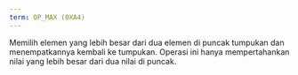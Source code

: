 ```yaml
---
term: OP_MAX (0XA4)
---
```


Memilih elemen yang lebih besar dari dua elemen di puncak tumpukan dan menempatkannya kembali ke tumpukan. Operasi ini hanya mempertahankan nilai yang lebih besar dari dua nilai di puncak.